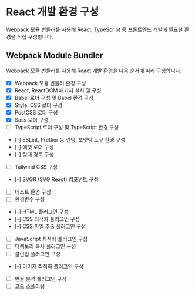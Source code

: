 # React 개발 환경 구성

Webpack 모듈 번들러를 사용해 React, TypeScript 등 프론트엔드 개발에 필요한 환경을 직접 구성합니다.

## Webpack Module Bundler

Webpack 모듈 번들러를 사용해 React 개발 환경을 다음 순서에 따라 구성합니다.

- [x] Webpack 모듈 번들러 환경 구성
- [x] React, ReactDOM 패키지 설치 및 구성
- [x] Babel 로더 구성 및 Babel 환경 구성
- [x] Style, CSS 로더 구성
- [x] PostCSS 로더 구성
- [x] Sass 로더 구성
- [ ] TypeScript 로더 구성 및 TypeScript 환경 구성
- [-] ESLint, Prettier 등 린팅, 포멧팅 도구 환경 구성
- [-] 에셋 로더 구성
- [-] 절대 경로 구성
- [ ] Tailwind CSS 구성
- [-] SVGR (SVG React) 컴포넌트 구성
- [ ] 테스트 환경 구성
- [ ] 환경변수 구성
- [-] HTML 플러그인 구성
- [-] CSS 최적화 플러그인 구성
- [-] CSS 파일 추출 플러그인 구성
- [ ] JavaScript 최적화 플러그인 구성
- [ ] 디렉토리 복사 플러그인 구성
- [ ] 클린업 플러그인 구성
- [-] 이미지 최적화 플러그인 구성
- [ ] 번들 분석 플러그인 구성
- [ ] 코드 스플리팅
